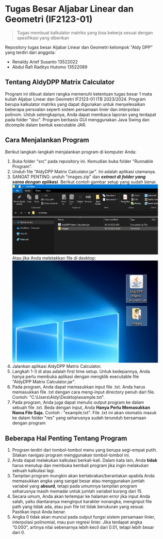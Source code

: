 # Tugas Besar Aljabar Linear dan Geometri (IF2123-01)
> Tugas membuat kalkulator matriks yang bisa bekerja sesuai dengan spesifikasi yang diberikan

Repository tugas besar Aljabar Linear dan Geometri kelompok "Aldy DPP" yang terdiri dari anggota:
- Renaldy Arief Susanto 13522022
- Abdul Rafi Radityo Hutomo 13522089

## Tentang AldyDPP Matrix Calculator
Program ini dibuat dalam rangka memenuhi ketentuan tugas besar 1 mata kuliah Aljabar Linear dan Geometri IF2123-01 ITB 2023/2024. Program berupa kalkulator matriks yang dapat digunakan untuk menyelesaikan beberapa persoalan seperti sistem persamaan linier dan interpolasi polinom. Untuk selengkapnya, Anda dapat membaca laporan yang terdapat pada folder "doc". Program berbasis GUI menggunakan Java Swing dan dicompile dalam bentuk executable JAR.

## Cara Menjalankan Program
Berikut langkah-langkah menjalankan program di komputer Anda:
1. Buka folder "src" pada repository ini. Kemudian buka folder "Runnable Program".
2. Unduh file "AldyDPP Matrix Calculator.jar". Ini adalah aplikasi utamanya.
3. SANGAT PENTING: unduh "images.zip" dan ***extract di folder yang sama dengan aplikasi***. Berikut contoh gambar setup yang sudah benar.
![Alt text](image.png)
Atau jika Anda meletakkan file di desktop:
![Alt text](image-1.png)
4. Jalankan aplikasi AldyDPP Matrix Calculator.
5. Langkah 1-3 di atas adalah first time setup. Untuk kedepannya, Anda hanya perlu membuka aplikasi dengan mengklik executable file "AldyDPP Matrix Calculator.jar".
6. Pada program, Anda dapat memasukkan input file .txt. Anda harus memasukkan file .txt dengan cara meng-input directory penuh dari file. Contoh: "C:\Users\Aldy\Desktop\example.txt".
7. Pada program, Anda juga dapat menulis output program ke dalam sebuah file .txt. Beda dengan input, Anda **Hanya Perlu Memasukkan Nama File Saja.** Contoh : "example.txt". File .txt ini akan otomatis masuk ke dalam folder "res" yang seharusnya sudah terunduh bersamaan dengan program


## Beberapa Hal Penting Tentang Program
1. Program terdiri dari tombol-tombol menu yang berupa segi-empat putih. Silakan navigasi program menggunakan tombol-tombol ini.
2. Anda dapat melakukan kalkulasi berkali-kali. Dalam kata lain, Anda **tidak** harus menutup dan membuka kembali program jika ingin melakukan sebuah kalkulasi lagi.
3. Tampilan program mungkin akan bertabrakan/berantakan apabila Anda memasukkan angka yang sangat besar atau menggunakan jumlah variabel yang **absurd**, tetapi pada umumnya tampilan program seharusnya masih memadai untuk jumlah variabel kurang dari 15.
4. Secara umum, Anda akan terlempar ke halaman error jika input Anda salah, yaitu diantaranya menginput karakter nonangka, menginput file path yang tidak ada, atau pun file txt tidak berukuran yang sesuai. Pastikan input Anda benar.
5. Angka 0 tidak akan muncul pada output fungsi sistem persamaan linier, interpolasi polinomial, mau pun regresi linier. Jika terdapat angka "0.000", artinya nilai sebenarnya lebih kecil dari 0.01, tetapi lebih besar dari 0.